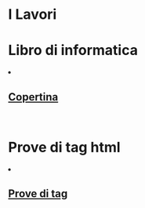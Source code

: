 <h1>I Lavori</h1>
<h1>Libro di informatica</h1>
<li><h2><a href="Copertina.html">Copertina</a></li>
<br>
<h1>Prove di tag html</h1>
<li><h2><a href="Howto.html">Prove di tag</a></li>
